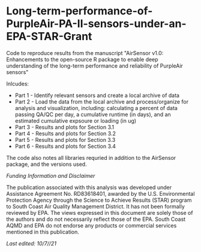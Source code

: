 # Long-term-performance-of-PurpleAir-PA-II-sensors-under-an-EPA-STAR-Grant
Code to reproduce results from the manuscript "AirSensor v1.0: Enhancements to the open-source R package to enable deep understanding of the long-term performance and reliability of PurpleAir sensors"

Inlcudes:

* Part 1 - Identify relevant sensors and create a local archive of data 
* Part 2 - Load the data from the local archive and process/organize for analysis and visualization, including: calculating a percent of data passing QA/QC per day, a cumulative runtime (in days), and an estimated cumulative expsoure or loading (in ug) 
* Part 3 - Results and plots for Section 3.1 
* Part 4 - Results and plots for Section 3.2
* Part 5 - Results and plots for Section 3.3
* Part 6 - Results and plots for Section 3.4

The code also notes all libraries requried in addition to the AirSensor package, and the versions used. 

*Funding Information and Disclaimer*

The publication associated with this analysis was developed under Assistance Agreement No. RD83618401, awarded by the U.S. Environmental Protection Agency through the Science to Achieve Results (STAR) program to South Coast Air Quality Management District. It has not been formally reviewed by EPA. The views expressed in this document are solely those of the authors and do not necessarily reflect those of the EPA. South Coast AQMD and EPA do not endorse any products or commercial services mentioned in this publication.

*Last edited: 10/7//21*

